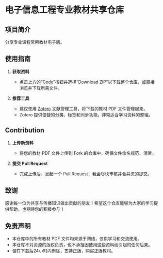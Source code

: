 # 电子信息工程专业教材共享仓库

## 项目简介  

分享专业课程常用教材电子版。

## 使用指南  
1. **获取资料**  
   - 点击上方的“Code”按钮并选择“Download ZIP”以下载整个仓库，或直接浏览并下载所需文件。  

2. **推荐工具**  
   - 建议使用 [Zotero](https://www.zotero.org/) 文献管理工具，将下载的教材 PDF 文件管理起来。  
   - Zotero 提供便捷的分类、标签和同步功能，非常适合学习资料的整理。  

## Contribution

1. **上传新资料**  
   - 将您的教材 PDF 文件上传到 Fork 的仓库中，确保文件命名规范、清晰。  

2. **提交 Pull Request**  
   - 完成上传后，发起一个 Pull Request，我会尽快审核并合并您的提交。  

## 致谢  
感谢每一位为共享与传播知识做出贡献的朋友！希望这个仓库能够为大家的学习提供帮助，也期待您的积极参与！  

## 免责声明  
- 本仓库中的所有教材 PDF 文件均来源于网络，仅供学习和交流使用。  
- 本仓库不对资源的版权负责，也不承担因使用这些资料而引起的任何后果。  
- 请在下载后24小时内删除，支持正版，购买正版教材。  
